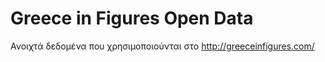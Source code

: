 # Greece in Figures Open Data
Ανοιχτά δεδομένα που χρησιμοποιούνται στο http://greeceinfigures.com/
